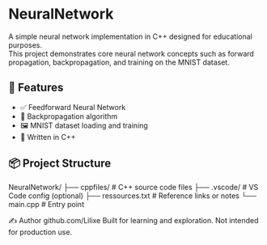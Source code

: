 # NeuralNetwork

A simple neural network implementation in C++ designed for educational purposes.  
This project demonstrates core neural network concepts such as forward propagation, backpropagation, and training on the MNIST dataset.

## 🧠 Features

- ✅ Feedforward Neural Network
- 🔁 Backpropagation algorithm
- 🖼️ MNIST dataset loading and training
- 🧪 Written in C++

## 📦 Project Structure

NeuralNetwork/
├── cppfiles/ # C++ source code files
├── .vscode/ # VS Code config (optional)
├── ressources.txt # Reference links or notes
└── main.cpp # Entry point

✍️ Author
github.com/Lilixe
Built for learning and exploration. Not intended for production use.

